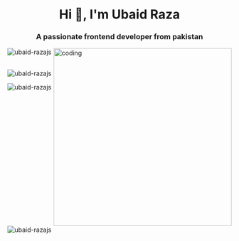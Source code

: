 <h1 align="center">Hi 👋, I'm Ubaid Raza</h1>
<h3 align="center">A passionate frontend developer from pakistan</h3>
<img align="right" alt="coding"width="400px" src="https://encrypted-tbn0.gstatic.com/images?q=tbn:ANd9GcQeFgG4rzRMjJhRwxXDxktcibPItP7XOGNaRQ&s">
<p align="left"> <img src="https://komarev.com/ghpvc/?username=ubaid-razajs&label=Profile%20views&color=0e75b6&style=flat" alt="ubaid-razajs" /> </p>

<!--
**Ubaid-razajs/Ubaid-razajs** is a ✨ _special_ ✨ repository because its `README.md` (this file) appears on your GitHub profile.
<h3 align="left">Connect with me:</h3>
<p align="left">
<a href="https://linkedin.com/in/www.linkedin.com/in/ubaid-raza-5496372b3" target="blank"><img align="center" src="https://raw.githubusercontent.com/rahuldkjain/github-profile-readme-generator/master/src/images/icons/Social/linked-in-alt.svg" alt="www.linkedin.com/in/ubaid-raza-5496372b3" height="30" width="40" /></a>
<a href="https://instagram.com/ubaidraza5029" target="blank"><img align="center" src="https://raw.githubusercontent.com/rahuldkjain/github-profile-readme-generator/master/src/images/icons/Social/instagram.svg" alt="ubaidraza5029" height="30" width="40" /></a>
</p>

Here are some ideas to get you started:
<h3 align="left">Languages and Tools:</h3>
<p align="left"> <a href="https://www.w3schools.com/css/" target="_blank" rel="noreferrer"> <img src="https://raw.githubusercontent.com/devicons/devicon/master/icons/css3/css3-original-wordmark.svg" alt="css3" width="40" height="40"/> </a> <a href="https://git-scm.com/" target="_blank" rel="noreferrer"> <img src="https://www.vectorlogo.zone/logos/git-scm/git-scm-icon.svg" alt="git" width="40" height="40"/> </a> <a href="https://www.w3.org/html/" target="_blank" rel="noreferrer"> <img src="https://raw.githubusercontent.com/devicons/devicon/master/icons/html5/html5-original-wordmark.svg" alt="html5" width="40" height="40"/> </a> <a href="https://developer.mozilla.org/en-US/docs/Web/JavaScript" target="_blank" rel="noreferrer"> <img src="https://raw.githubusercontent.com/devicons/devicon/master/icons/javascript/javascript-original.svg" alt="javascript" width="40" height="40"/> </a> <a href="https://www.typescriptlang.org/" target="_blank" rel="noreferrer"> <img src="https://raw.githubusercontent.com/devicons/devicon/master/icons/typescript/typescript-original.svg" alt="typescript" width="40" height="40"/> </a> </p>

- 🔭 I’m currently working on ...
- 🌱 I’m currently learning ...
- 👯 I’m looking to collaborate on ...
- 🤔 I’m looking for help with ...
- 💬 Ask me about ...
- 📫 How to reach me: ...
- 😄 Pronouns: ...
- ⚡ Fun fact: ...
-->
<p><img align="left" src="https://github-readme-stats.vercel.app/api/top-langs?username=ubaid-razajs&show_icons=true&locale=en&layout=compact" alt="ubaid-razajs" /></p>

<p>&nbsp;<img align="center" src="https://github-readme-stats.vercel.app/api?username=ubaid-razajs&show_icons=true&locale=en" alt="ubaid-razajs" /></p>

<p><img align="center" src="https://github-readme-streak-stats.herokuapp.com/?user=ubaid-razajs&" alt="ubaid-razajs" /></p>
